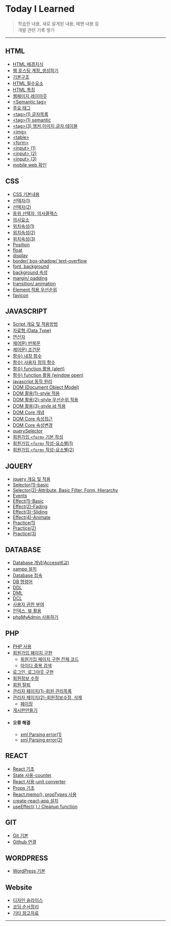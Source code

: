 # Today I Learned
>학습한 내용, 새로 알게된 내용, 헤맨 내용 등<br/>
>개발 관련 기록 쌓기
***
## HTML
- [HTML 배경지식](./HTML/5_HTML_배경지식.md)
- [웹 호스팅 계정_생성하기](./HTML/6_계정_생성하기.md)
- [기본구조](./HTML/1_기본구조.md)
- [HTML 필수요소](./HTML/7_HTML_필수요소.md)
- [HTML 특징](./HTML/8_HTML_특징.md)
- [웹페이지 레이아웃](./HTML/10_웹페이지_레이아웃.md)
- [\<Semantic tag\>](./HTML/11_Semantic_tag.md)
- [주요 태그](./HTML/9_주요_태그.md)
- [\<tag\>(1) 글자목록](./HTML/2_tag(1)_[글자목록].md)
- [\<tag\>(1) semantic](./HTML/3_tag(2)_[semantic].md)
- [\<tag\>(3) 앵커,이미지,글자,테이블](./HTML/4_tag(3)_[앵커,이미지,글자,테이블].md)
- [\<img\>](./HTML/12_img.md)
- [\<table\>](./HTML/13_table.md)
- [\<form\>](./HTML/14_form.md)
- [\<input\> (1)](./HTML/15_input(1).md)
- [\<input\> (2)](./HTML/17_input(2).md)
- [\<input\> (3)](./HTML/18_input(3).md)
- [mobile web 확인](./HTML/16_mobile_web_확인하기.md)

## CSS
- [CSS 기본내용](./CSS/10_css_기본내용.md)
- [선택자(1)](./CSS/11_css_선택자.md)
- [선택자(2)](./CSS/1_선택자_(selector).md)
- [동위 선택자, 의사클랙스](./CSS/3_동위선택자,의사클래스.md)
- [의사요소](./CSS/4_의사요소_문자선택자.md)
- [위치속성(1)](./CSS/5_위치속성(1).md)
- [위치속성(2)](./CSS/6_위치속성(2).md)
- [위치속성(3)](./CSS/7_위치속성(3).md)
- [Position](./CSS/19_position.md)
- [float](./CSS/18_float.md)
- [display](./CSS/8_display_속성.md)
- [border/ box-shadow/ text-overflow](./CSS/12_border-radius_box-shadow_text-overflow.md)
- [font, background](./CSS/9_font_배경_설정.md)
- [background 속성](./CSS/13_background.md)
- [margin/ padding](./CSS/17_margin&padding.md)
- [transition/ animation](./CSS/14_transition&animation.md)
- [Element 적용 우선순위](./CSS/16_ElementLevel.md)
- [favicon](./CSS/15_favicon.md)

## JAVASCRIPT
- [Script 개요 및 적용방법](./JAVASCRIPT/1_Script_개요_및_적용.md)
- [자료형 (Data Type)](./JAVASCRIPT/2_자요형_(DataType).md)
- [연산자](./JAVASCRIPT/3_연산자.md)
- [제어문) 반복문](./JAVASCRIPT/4_제어문(1)-반복문.md)
- [제어문) 조건문](./JAVASCRIPT/5_제어문(2)-조건문.md)
- [함수) 내장 함수](./JAVASCRIPT/6_함수(1)-내장함수.md)
- [함수) 사용자 정의 함수](./JAVASCRIPT/7_함수(2)-사용자정의함수.md)
- [함수) function 활용 (alert)](./JAVASCRIPT/8_함수(2)-function_활용_(alert).md)
- [함수) function 활용 (window open)](./JAVASCRIPT/9_함수(2)-function_활용_(windowopen).md)
- [javascript 동작 원리](./JAVASCRIPT/10_자바스크립트_동작_원리.md)
- [DOM (Document Object Model)](./JAVASCRIPT/11_DOM(DocumentObjectModel).md)
- [DOM 활용(1)-style 적용](./JAVASCRIPT/12_DOM_활용(1)-style_적용.md)
- [DOM 활용(2)-style 우선순위 적용](./JAVASCRIPT/13_DOM_활용(2)-style_적용(우선순위).md)
- [DOM 활용(3)-style id 적용](./JAVASCRIPT/14_DOM_활용(3)-style_적용(id).md)
- [DOM Core 개념](./JAVASCRIPT/15_DOM_Core(1)-개념.md)
- [DOM Core 속성접근](./JAVASCRIPT/16_DOM_Core(2)-속성접근.md)
- [DOM Core 속성변경](./JAVASCRIPT/17_DOM_Core(3)-속성변경.md)
- [querySelector](./JAVASCRIPT/18_DOM_Core(4)-querySelector.md)
- [회원가입 `<form>` 기본 작성](./JAVASCRIPT/19_회원가입_폼_작성(1)-기본.md)
- [회원가입 `<form>` 작성-요소별(1)](./JAVASCRIPT/20_회원가입_폼_작성(2)-요소별.md)
- [회원가입 `<form>` 작성-요소별(2)](./JAVASCRIPT/21_회원가입_폼_작성(3)-요소별.md)

## JQUERY
- [jquery 개요 및 적용](./JQUERY/1_jquery_개요_및_적용.md)
- [Selector(1)-basic](./JQUERY/2_Selector(1)-basic.md)
- [Selector(2)-Attribute, Basic Filter, Form, Hierarchy](./JQUERY/3_Selector(2)-Attribute,BasicFilter,Form,Hierarchy.md)
- [Events](./JQUERY/4_Events.md)
- [Effect(1)-Basic](./JQUERY/5_Effects(1)-Basic.md)
- [Effect(2)-Fading](./JQUERY/6_Effects(2)-Fading.md)
- [Effect(3)-Sliding](./JQUERY/7_Effects(3)-Sliding.md)
- [Effect(4)-Animate](./JQUERY/8_Effects(4)-Animate.md)
- [Practice(1)](./JQUERY/9_Practice(1).md)
- [Practice(2)](./JQUERY/10_Practice(2).md)
- [Practice(3)](./JQUERY/11_Practice(3).md)

## DATABASE
- [Database 개념(Access비교)](./DATABASE/1_Database_개념_Access_사용.md)
- [xampp 설치](./DATABASE/2_xampp_설치.md)
- [Database 접속](./DATABASE/3_MySQL_접속.md)
- [DB 명령어](./DATABASE/4_DB_명령어.md)
- [DDL](./DATABASE/6_DDL_활용.md)
- [DML](./DATABASE/7_DML_활용.md)
- [DCL](./DATABASE/8_DCL_활용.md)
- [사용자 권한 부여](./DATABASE/5_사용자_권한_부여.md)
- [인덱스, 뷰 활용](./DATABASE/9_인덱스_활용,뷰_활용.md)
- [phpMyAdmin 사용하기](./DATABASE/10_phpMyAdmin.md)

## PHP
- [PHP 사용](./PHP/1_PHP_사용.md)
- [회원가입 페이지 구현](./PHP/2_회원가입_페이지_구현.md)
  - [회원가입 페이지 구현 전체 코드](./PHP/3_회원가입_페이지_구현_(전체PHP).md)
  - [아이디 중복 검색](./PHP/4_아이디_중복검색.md)
- [로그인, 로그아웃 구현](./PHP/5_로그인,로그아웃.md)
- [회원정보 수정](./PHP/6_회원정보_수정.md)
- [회원 탈퇴](./PHP/7_회원_탈퇴.md)
- [관리자 페이지(1)-회원 관리목록](./PHP/8_관리자_페이지(1)-회원관리목록.md)
- [관리자 페이지(2)-회원정보수정, 삭제](./PHP/9_관리자_페이지(2)-회원정보수정,삭제.md)
  - [페이징](./PHP/10_관리자_페이지(3)-페이징.md)
- [게시판만들기](./PHP/게시판만들기.md)
- #### 오류 해결
  - [xml Parsing error(1)](./PHP/xml_parsing_error.md)
  - [sml Parsing error(2)](./PHP/xml_parsing.md)

## REACT
- [React 기초](./REACT/React_기초.md)
- [State 사용-counter](./REACT/State_사용_counter.md)
- [React 사용-unit converter](./REACT/State_사용_unitconversion.md)
- [Props 기초](./REACT/Props_기초.md)
- [React.memo(), propTypes 사용](./REACT/Memo,PropTypes_사용.md)
- [create-react-app 설치](./REACT/React_설치.md)
- [useEffect( ) / Cleanup function](./REACT/Effect,Cleanup_function.md)

## GIT
- [Git 기본](./GIT/git_기본.md)
- [Github 연결](./GIT/github.md)

## WORDPRESS
- [WordPress 기본](./WORDPRESS/WordPress_기본.md)

## Website
- [디자인 슬라이스](./Website/1_디자인화면_쪼개기.md)
- [코딩 순서정리](./Website/2_코딩_순서.md)
- [기타 참고자료](./Website/3_참고자료.md)
***